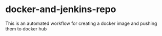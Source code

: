 # docker-and-jenkins-repo
This is an automated workflow for creating a docker image and pushing them to docker hub
